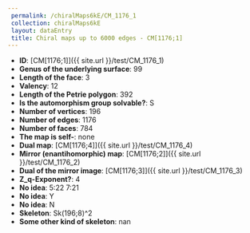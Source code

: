 ```yaml
--- 
 permalink: /chiralMaps6kE/CM_1176_1 
 collection: chiralMaps6kE
 layout: dataEntry
 title: Chiral maps up to 6000 edges - CM[1176;1]
---
```


- **ID**: [CM[1176;1]]({{ site.url }}/test/CM_1176_1)
- **Genus of the underlying surface**: 99
- **Length of the face**: 3
- **Valency**: 12
- **Length of the Petrie polygon**: 392
- **Is the automorphism group solvable?**: S
- **Number of vertices**: 196
- **Number of edges**: 1176
- **Number of faces**: 784
- **The map is self-**: none
- **Dual map**: [CM[1176;4]]({{ site.url }}/test/CM_1176_4)
- **Mirror (enantihomorphic) map**: [CM[1176;2]]({{ site.url }}/test/CM_1176_2)
- **Dual of the mirror image**: [CM[1176;3]]({{ site.url }}/test/CM_1176_3)
- **Z_q-Exponent?**: 4
- **No idea**:  5:22 7:21
- **No idea**: Y
- **No idea**: N
- **Skeleton**: Sk(196;8)^2
- **Some other kind of skeleton**: nan
